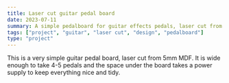 ```yaml
---
title: Laser cut guitar pedal board
date: 2023-07-11
summary: A simple pedalboard for guitar effects pedals, laser cut from 5mm MDF. 
tags: ["project", "guitar", "laser cut", "design", "pedalboard"]
type: "project"
---
```


This is a very simple guitar pedal board, laser cut from 5mm MDF. It is wide enough to take 4-5 pedals and the space under the board takes a power supply to keep everything nice and tidy. 
